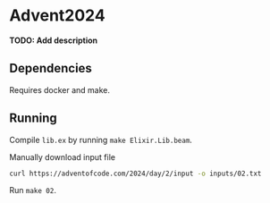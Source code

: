 # Advent2024

**TODO: Add description**

## Dependencies

Requires docker and make. 

## Running

Compile `lib.ex` by running `make Elixir.Lib.beam`.

Manually download input file
```bash
curl https://adventofcode.com/2024/day/2/input -o inputs/02.txt
```

Run `make 02`.
